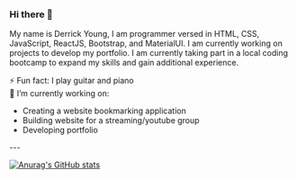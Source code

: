 ### Hi there 👋

My name is Derrick Young, I am programmer versed in HTML, CSS, JavaScript, ReactJS, Bootstrap, and MaterialUI. I am currently working on projects to develop my portfolio. I am currently taking part in a local coding bootcamp to expand my skills and gain additional experience.
<br>

⚡ Fun fact: I play guitar and piano <br>
🔭 I’m currently working on:
<ul>
<li>Creating a website bookmarking application</li>
<li>Building website for a streaming/youtube group</li>
<li>Developing portfolio</li>
</ul>
---

[![Anurag's GitHub stats](https://github-readme-stats.vercel.app/api?username=youngderrick82)](https://github.com/anuraghazra/github-readme-stats)

<!--
**youngderrick82/youngderrick82** is a ✨ _special_ ✨ repository because its `README.md` (this file) appears on your GitHub profile.

Here are some ideas to get you started:

- 🔭 I’m currently working on ...
- 🌱 I’m currently learning ...
- 👯 I’m looking to collaborate on ...
- 🤔 I’m looking for help with ...
- 💬 Ask me about ...
- 📫 How to reach me: ...
- 😄 Pronouns: ...
- ⚡ Fun fact: ...
-->
